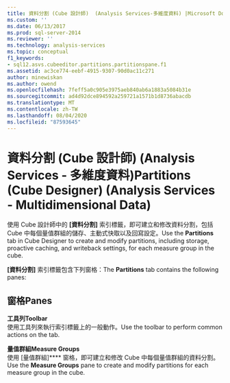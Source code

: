 ```yaml
---
title: 資料分割 (Cube 設計師)  (Analysis Services-多維度資料) |Microsoft Docs
ms.custom: ''
ms.date: 06/13/2017
ms.prod: sql-server-2014
ms.reviewer: ''
ms.technology: analysis-services
ms.topic: conceptual
f1_keywords:
- sql12.asvs.cubeeditor.partitions.partitionspane.f1
ms.assetid: ac3ce774-eebf-4915-9307-90d0ac11c271
author: minewiskan
ms.author: owend
ms.openlocfilehash: 7feff5a0c905e3975aeb840ab6a1883a5084b31e
ms.sourcegitcommit: ad4d92dce894592a259721a1571b1d8736abacdb
ms.translationtype: MT
ms.contentlocale: zh-TW
ms.lasthandoff: 08/04/2020
ms.locfileid: "87593645"
---
```

# <a name="partitions-cube-designer-analysis-services---multidimensional-data"></a><span data-ttu-id="50947-102">資料分割 (Cube 設計師) (Analysis Services - 多維度資料)</span><span class="sxs-lookup"><span data-stu-id="50947-102">Partitions (Cube Designer) (Analysis Services - Multidimensional Data)</span></span>
  <span data-ttu-id="50947-103">使用 Cube 設計師中的 **[資料分割]** 索引標籤，即可建立和修改資料分割，包括 Cube 中每個量值群組的儲存、主動式快取以及回寫設定。</span><span class="sxs-lookup"><span data-stu-id="50947-103">Use the **Partitions** tab in Cube Designer to create and modify partitions, including storage, proactive caching, and writeback settings, for each measure group in the cube.</span></span>  
  
 <span data-ttu-id="50947-104">**[資料分割]** 索引標籤包含下列窗格：</span><span class="sxs-lookup"><span data-stu-id="50947-104">The **Partitions** tab contains the following panes:</span></span>  
  
## <a name="panes"></a><span data-ttu-id="50947-105">窗格</span><span class="sxs-lookup"><span data-stu-id="50947-105">Panes</span></span>  
 <span data-ttu-id="50947-106">**工具列**</span><span class="sxs-lookup"><span data-stu-id="50947-106">**Toolbar**</span></span>  
 <span data-ttu-id="50947-107">使用工具列來執行索引標籤上的一般動作。</span><span class="sxs-lookup"><span data-stu-id="50947-107">Use the toolbar to perform common actions on the tab.</span></span>  
  
 <span data-ttu-id="50947-108">**量值群組**</span><span class="sxs-lookup"><span data-stu-id="50947-108">**Measure Groups**</span></span>  
 <span data-ttu-id="50947-109">使用 [量值群組]\*\*\*\* 窗格，即可建立和修改 Cube 中每個量值群組的資料分割。</span><span class="sxs-lookup"><span data-stu-id="50947-109">Use the **Measure Groups** pane to create and modify partitions for each measure group in the cube.</span></span>  
  
  
